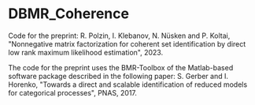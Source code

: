 # DBMR_Coherence
Code for the preprint: R. Polzin, I. Klebanov, N. Nüsken and P. Koltai, "Nonnegative matrix factorization for coherent set identification by direct low rank maximum likelihood estimation", 2023. 

The code for the preprint uses the BMR-Toolbox of the Matlab-based software package described in the following paper: S. Gerber and I. Horenko, "Towards a direct and scalable identification of reduced models for categorical processes", PNAS, 2017.
